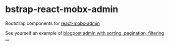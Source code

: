 # bstrap-react-mobx-admin

Bootstrap components for [react-mobx-admin](/vencax/react-mobx-admin)

See yourself an example of [blogpost admin with sorting, pagination, filtering ...](/vencax/bstrap-react-mobx-blog-admin)
